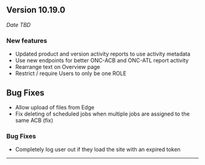 
## Version 10.19.0
_Date TBD_

### New features
* Updated product and version activity reports to use activity metadata
* Use new endpoints for better ONC-ACB and ONC-ATL report activity
* Rearrange text on Overview page
* Restrict / require Users to only be one ROLE

## Bug Fixes
* Allow upload of files from Edge
* Fix deleting of scheduled jobs when multiple jobs are assigned to the same ACB (fix)

### Bug Fixes
* Completely log user out if they load the site with an expired token

---
